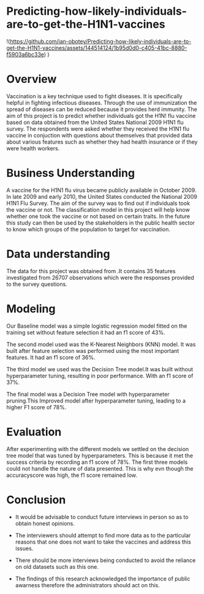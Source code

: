 # Predicting-how-likely-individuals-are-to-get-the-H1N1-vaccines
!(https://github.com/ian-obotey/Predicting-how-likely-individuals-are-to-get-the-H1N1-vaccines/assets/144514124/1b95d0d0-c405-41bc-8880-f5903a6bc33e)
)
# Overview
Vaccination is a key technique used to fight diseases. It is specifically helpful in fighting infectious diseases. Through the use of immunization the spread of diseases can be reduced because it provides herd immunity.
The aim of this project is to predict whether individuals got the H1N! flu vaccine based on data obtained from the United States National 2009 H1N1 flu survey.
The respondents were asked whether they received the H1N1 flu vaccine in conjuction with questions about themselves that provided data about various features such as whether they had health insurance or if they were health workers.
# Business Understanding 
A vaccine for the H1N1 flu virus became publicly available in October 2009. In late 2009 and early 2010, the United States conducted the National 2009 H1N1 Flu Survey. 
The aim of the survey was to find out if individuals took the vaccine or not. The classification model in this project will help know whether one took the vaccine or not based on certain traits. 
In the future this study can then be used by the stakeholders in the public health sector to know which groups of the population to target for vaccination.
# Data understanding
The data for this project was obtained from .It contains 35 features investigated from 26707 observations which were the responses provided to the survey questions.
# Modeling
Our Baseline model was a simple logistic regression model fitted on the training set without feature selection it had an f1 score of 43%.

The second model used was the K-Nearest Neighbors (KNN) model. It was built after feature selection was performed using the most important features. It had an f1 score of 36%.

The third model we used was the Decision Tree model.It was built without hyperparameter tuning, resulting in poor performance. With an f1 score of 37%.

The final model was a Decision Tree model with hyperparameter pruning.This  Improved model after hyperparameter tuning, leading to a higher F1 score of 78%.
# Evaluation
After experimenting with the different models we settled on the decision tree model that was
tuned by hyperparameters. This is because it met the success criteria by recording an f1 score of 78%. The first three models could not handle
the nature of data presented. This is why evn though the accuracyscore was high, the f1 score remained low. 
# Conclusion
* It would be advisable to conduct future interviews in person so as to obtain
honest opinions.

* The interviewers should attempt to find more data as to the particular reasons 
that one does not want to take the vaccines and address this issues.

* There should be more interviews being conducted to avoid the reliance on old 
datasets such as this one.

* The findings of this research acknowledged the importance of public awarness 
therefore the administrators should act on this.


